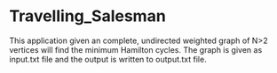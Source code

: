 # Travelling_Salesman

This application given an complete, undirected weighted graph of N>2 vertices will find the minimum Hamilton cycles. The graph is given as input.txt file and the output is written to output.txt file.
